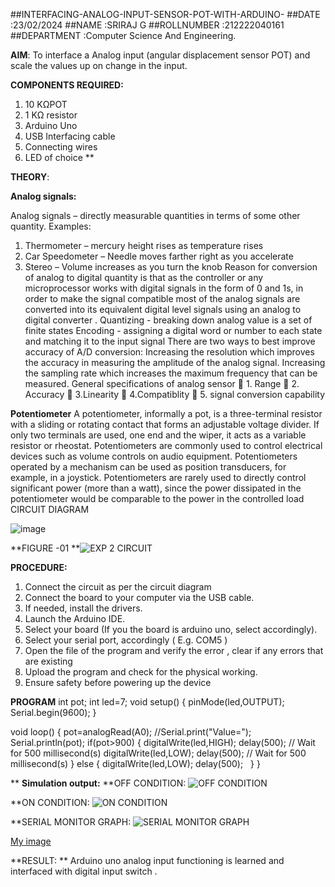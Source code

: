 ##INTERFACING-ANALOG-INPUT-SENSOR-POT-WITH-ARDUINO-
##DATE :23/02/2024
##NAME :SRIRAJ G
##ROLLNUMBER :212222040161
##DEPARTMENT :Computer Science And Engineering.



**AIM**:  To interface a Analog  input (angular displacement sensor POT) and scale the values up on change in the input.


**COMPONENTS REQUIRED:**
1.	10 KΩPOT
2.	1 KΩ resistor 
3.	Arduino Uno 
4.	USB Interfacing cable 
5.	Connecting wires 
6.	LED of choice 
**


**THEORY**: 

**Analog signals:**

Analog signals – directly measurable quantities in terms of some other quantity.
Examples:
1. Thermometer – mercury height rises as temperature rises
2. Car Speedometer – Needle moves farther right as you accelerate
3. Stereo – Volume increases as you turn the knob
Reason for conversion of analog to digital quantity is that as the controller or any microprocessor works with digital signals in the form of 0 and 1s, in order to make the signal compatible  most of the analog signals are converted into its equivalent digital level signals using an analog to digital converter .
Quantizing - breaking down analog value is a set of finite states
Encoding - assigning a digital word or number to each state and matching it to the input signal
 There are two ways to best improve accuracy of A/D conversion:
Increasing the resolution which improves the accuracy in measuring the amplitude of the analog signal.
Increasing the sampling rate which increases the maximum frequency that can be measured.
General specifications of analog sensor
	1. Range
	2. Accuracy
	3.Linearity
	4.Compatiblity
	5. signal conversion capability

**Potentiometer**
A potentiometer, informally a pot, is a three-terminal resistor with a sliding or rotating contact that forms an adjustable voltage divider. If only two terminals are used, one end and the wiper, it acts as a variable resistor or rheostat.
Potentiometers are commonly used to control electrical devices such as volume controls on audio equipment. Potentiometers operated by a mechanism can be used as position transducers, for example, in a joystick. Potentiometers are rarely used to directly control significant power (more than a watt), since the power dissipated in the potentiometer would be comparable to the power in the controlled load
CIRCUIT DIAGRAM





![image](https://user-images.githubusercontent.com/36288975/163530788-eec3cdc3-95e8-4d2d-8349-6d0ea4c9439c.png)

**FIGURE -01
**![EXP 2 CIRCUIT](https://github.com/SRIRAJGURUNATHAN/EXPERIMENT-NO--02-INTERFACING-ANALOG-INPUT-SENSOR-POT-WITH-ARDUINO-/assets/119476758/47ae00c8-7f99-4e97-bff5-07d83f88adc6)


**PROCEDURE:**

1.	Connect the circuit as per the circuit diagram 
2.	Connect the board to your computer via the USB cable.
3.	If needed, install the drivers.
4.	Launch the Arduino IDE.
5.	Select your board (If you the board is arduino uno, select accordingly).
6.	Select your serial port, accordingly ( E.g. COM5 )
7.	Open the file of the program  and verify the error , clear if any errors that are existing 
8.	Upload the program and check for the physical working. 
9.	Ensure safety before powering up the device 



**PROGRAM** 
 int pot;
int led=7;
void setup()
{
  pinMode(led,OUTPUT);
  Serial.begin(9600);
}

void loop()
{
  pot=analogRead(A0);
  //Serial.print("Value=");
  Serial.println(pot);
  if(pot>900)
  {
  digitalWrite(led,HIGH);
  delay(500); // Wait for 500 millisecond(s)
  digitalWrite(led,LOW);
  delay(500); // Wait for 500 millisecond(s)
}
  else
  {
    digitalWrite(led,LOW);
    delay(500);
  }
}









**
**Simulation output:** 
**OFF CONDITION:
![OFF CONDITION](https://github.com/SRIRAJGURUNATHAN/EXPERIMENT-NO--02-INTERFACING-ANALOG-INPUT-SENSOR-POT-WITH-ARDUINO-/assets/119476758/25c45502-91b3-43b0-873d-e63f38d6c8d9)

**ON CONDITION:
![ON CONDITION](https://github.com/SRIRAJGURUNATHAN/EXPERIMENT-NO--02-INTERFACING-ANALOG-INPUT-SENSOR-POT-WITH-ARDUINO-/assets/119476758/d9678077-eabf-4bff-b032-3a1c6aa150f7)

**SERIAL MONITOR GRAPH:
![SERIAL MONITOR GRAPH](https://github.com/SRIRAJGURUNATHAN/EXPERIMENT-NO--02-INTERFACING-ANALOG-INPUT-SENSOR-POT-WITH-ARDUINO-/assets/119476758/d9a0d1ed-f628-4af8-ba9f-64e67eb045b5)



[My image](username.github.com/repository/img/image.jpg)







**RESULT: ** Arduino uno analog input functioning is learned and interfaced with digital input switch .
